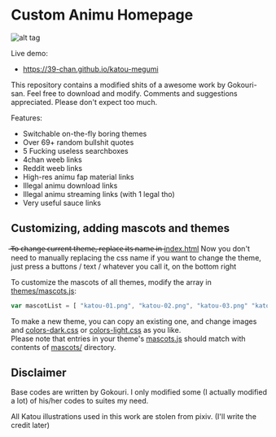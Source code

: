 Custom Animu Homepage
====

![alt tag](https://my.mixtape.moe/jvfnza.jpg "Homepage preview")

Live demo: 
* https://39-chan.github.io/katou-megumi

This repository contains a modified shits of a awesome work by Gokouri-san. Feel free to download and modify. Comments and suggestions appreciated. Please don't expect too much.

Features:
* Switchable on-the-fly boring themes
* Over 69+ random bullshit quotes
* 5 Fucking useless searchboxes
* 4chan weeb links
* Reddit weeb links
* High-res animu fap material links
* Illegal animu download links
* Illegal animu streaming links (with 1 legal tho)
* Very useful sauce links

Customizing, adding mascots and themes
----
 ̶T̶o̶ ̶c̶h̶a̶n̶g̶e̶ ̶c̶u̶r̶r̶e̶n̶t̶ ̶t̶h̶e̶m̶e̶,̶ ̶r̶e̶p̶l̶a̶c̶e̶ ̶i̶t̶s̶ ̶n̶a̶m̶e̶ ̶i̶n̶ [index.html](index.html#L15-17)
Now you don't need to manually replacing the css name if you want to change the theme, just press a buttons / text / whatever you call it, on the bottom right
 
To customize the mascots of all themes, modify the array in [themes/mascots.js](themes/mascots.js):
```javascript
var mascotList = [ "katou-01.png", "katou-02.png", "katou-03.png" "katou-04.png" "katou-05.png" "katou-06.png"];
```

To make a new theme, you can copy an existing one, and change images and [colors-dark.css](themes/colors-dark.css) or [colors-light.css](themes/colors-light.css) as you like.  
Please note that entries in your theme's [mascots.js](themes/mascots.js) should match with contents of [mascots/](themes/mascots/) directory.  

Disclaimer
----
Base codes are written by Gokouri. I only modified some (I actually modified a lot) of his/her codes to suites my need.

All Katou illustrations used in this work are stolen from pixiv. (I'll write the credit later)